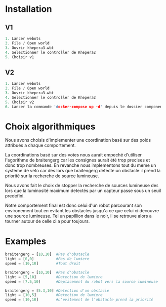 # Installation

## V1

```c
1. Lancer webots
2. File / Open world
3. Ouvrir khepera3.wbt
4. Selectionner le controller de Khepera2
5. Choisir v1
```

## V2

```c
1. Lancer webots
2. File / Open world
3. Ouvrir khepera3.wbt
4. Selectionner le controller de Khepera2
5. Choisir v2
6. Lancer la commande 'docker-compose up -d' depuis le dossier components
```

# Choix algorithmiques

Nous avons choisis d'implementer une coordination basé sur des poids attribués a chaque comportement.

La coordinations basé sur des votes nous aurait empeché d'utiliser l'agorithme de braitengerg car les consignes aurait été trop precises et donc trop nombreuses. En revanche nous implementons tout du meme un systeme de veto car des lors que braitengerg detecte un obstacle il prend la priorité sur la recherche de source lumineuse.

Nous avons fait le choix de stopper la recherche de sources lumineuse des lors que la luminosité maximum detectés par un capteur passe sous un seuil predefini.

Notre comportement final est donc celui d'un robot parcourant son environement tout en evitant les obstacles jusqu'a ce que celui ci decouvre une source lumineuse. Tel un papillion dans le noir, il se retrouve alors a tourner autour de celle ci a pour toujours.

# Examples

```python
braitengerg = [10,10]  #Pas d'obstacle
light = [0,0]          #Pas de lumiere
speed = [10,10]        #Tout droit
```

```python
braitengerg = [10,10]  #Pas d'obstacle
light = [5,10]         #Detection de lumiere
speed = [7.5,10]       #Deplacement du robot vers la source lumineuse
```

```python
braitengerg = [5.3,10] #Detection d'un obstacle
light = [10,5]         #Detection de lumiere
speed = [10,10]        #L'evitement de l'obstacle prend la priorité
```
